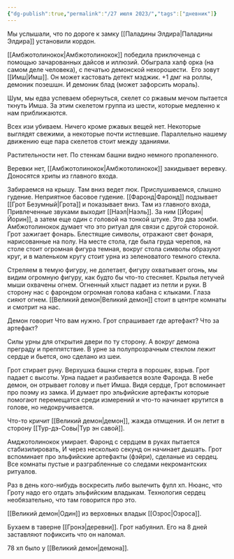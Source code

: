 ```yaml
---
{"dg-publish":true,"permalink":"/27 июля 2023/","tags":["дневник"]}
---
```


Мы услышали, что по дороге к замку [[Паладины Элдира\|Паладины Элдира]] установили кордон.

[[Амбжотолинокок\|Амбжотолинокок]] победила приключенца с помощью зачарованных дайсов и иллюзий. Обыграла халф орка (на самом деле человека), с печатью демонской нехорошести.  Его зовут [[Имш\|Имш]]. Он может кастовать детект мэджик. +1 дмг на роллы, демоник позешшн. И демоник блад (может зафорсить мораль).

Шум, мы едва успеваем обернуться, скелет со ржавым мечом пытается ткнуть Имша. За этим скелетом группа из шести, которые медленно к нам приближаются.

Всех изи убиваем. Ничего кроме ржавых вещей нет. Некоторые выглядят свежими, а некоторые почти истлевшие. Параллельно нашему движению еще пара скелетов стоит между зданиями.

Растительности нет. По стенкам башни видно немного пропаленного.

Веревки нет, [[Амбжотолинокок\|Амбжотолинокок]] закидывает веревку. Доносятся хрипы из главного входа.

Забираемся на крышу. Там вниз ведет люк. Прислушиваемся, слышно гудение. Неприятное басовое гудение. [[Фаронд\|Фаронд]] подзывает [[Грот Безумный\|Грота]] и показывает вниз. Там из главного входа, Привлеченные звуками выходит [[Наэл\|Наэль]]. За ним [[Йорин\|Йорин]], а затем еще один с головой на тонкой штуке. Это два зомби. Амбжотолинокок думает что это ритуал для связи с другой стороной. Грот зажигает фонарь. Блестящие символы, отражают свет фонаря, нарисованные на полу. На месте стола, где была груда черепов, на столе стоит огромная фигура темная, вокруг стола символы образуют круг, и в маленьком кругу стоит урна из зеленоватого темного стекла.

Стреляем в темую фигуру, не долетает, фигуру охватывает огонь, мы видим огромную фигуру, как будто бы что-то стесняет. Крылья летучей мыши охвачены огнем. Огненный хлыст падает из петли и руки. В сторону нас с фарондом огромная голова кабана с клыками. Глаза сияют огнем. [[Великий демон\|Великий демон]] стоит в центре комнаты и смотрит на нас.

Демон говорит Что вам нужно. Грот спрашивает где артефакт? Что за артефакт?

Силы урны для открытия двери по ту сторону. А вокруг демона преграду и преппятствие. В урне за полупрозрачным стеклом лежит сердце и бьется, оно сделано из шеи.

Грот стирает руну. Верхушка башни стерта в порошек, взрыв. Грот падает с высоты. Урна падает и разбивается возле Фаронда. В небе демон, он отрывает голову и пьет Имша. Видя сердце, Грот вспоминает про поэму из замка. И думает про эльфийские артефакты которые помогают перемещатся среди измерений и что-то начинает крутится в голове, но недокручивается.

Что-то кричит [[Великий демон\|демон]], жажда отмщения. И он летит в сторону [[Тур-дэ-Совы\|Тур эн савой]].

Амджотолинокок умирает. Фаронд с сердцем в руках пытается стабизилировать, И через несколько секунд он начинает дышать. Грот вспоминает про эльфийские артефакты (фэйри), сделаные из сердец. Все комнаты пустые и разграбленные со следами некромантских ритуалов.

Раз в день кого-нибудь воскресить либо вылечить фулл хп. Нюанс, что Гроту надо его отдать эльфийским владыкам. Технология сердец необязательно, что там говорится про это. 

[[Великий демон\|Один]] из верховных владык [[Озрос\|Озроса]].

Бухаем в таверне [[Гронэ\|деревни]]. Грот набуянил. Его на 8 дней заставляют пофиксить что он наломал.

78 хп было у [[Великий демон\|демона]].